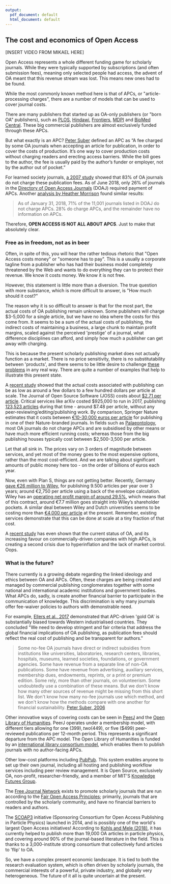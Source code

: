 ```yaml
---
output:
  pdf_document: default
  html_document: default
---
```

## The cost and economics of Open Access <a name="economics"></a>

[INSERT VIDEO FROM MIKAEL HERE]

Open Access represents a whole different funding game for scholarly journals. While they were typically supported by subscriptions (and often submission fees), meaning only selected people had access, the advent of OA meant that this revenue stream was lost. This means new ones had to be found.

While the most commonly known method here is that of APCs, or "article-processing charges", there are a number of models that can be used to cover journal costs.

There are many publishers that started up as OA-only publishers (or "born OA" publishers), such as [PLOS](http://plos.org/), [Hindawi](http://hindawi.com/), [Frontiers](http://frontiersin.org/), [MDPI](http://mdpi.com/) and [BioMed Central](https://www.biomedcentral.com/). These big commercial publishers are almost exclusively funded through these APCs.

But what exactly is an APC? [Peter Suber](https://openaccesseks.mitpress.mit.edu/) defined an APC as “A fee charged by some OA journals when accepting an article for publication, in order to cover the costs of production. It’s one way to cover production costs without charging readers and erecting access barriers. While the bill goes to the author, the fee is usually paid by the author’s funder or employer, not by the author out of pocket.”

For learned society journals, [a 2007 study](http://legacy.earlham.edu/~peters/fos/newsletter/11-02-07.htm#list) showed that 83% of OA journals do not charge these publication fees. As of June 2018, only 26% of journals in the [Directory of Open Access Journals](https://doaj.org/) (DOAJ) required payment of APCs. Another [analysis by Heather Morrison](https://sustainingknowledgecommons.org/2018/02/06/doaj-apc-information-as-of-jan-31-2018/) found similar results:

> As of January 31, 2018, 71% of the 11,001 journals listed in DOAJ do not charge APCs. 28% do charge APCs, and the remainder have no information on APCs.

Therefore, **OPEN ACCESS IS NOT ALL ABOUT APCS**. Just to make that absolutely clear.

### Free as in freedom, not as in beer

Often, in spite of this, you will hear the rather tedious rhetoric that "Open Access costs money" or "someone has to pay". This is a usually a corporate tagline from a publisher who has had their business model completely threatened by the Web and wants to do everything they can to protect their revenue. We know it costs money. We know it is not free. 

However, this statement is little more than a diversion. The true question with more substance, which is more difficult to answer, is "How much should it cost?"

The reason why it is so difficult to answer is that for the most part, the actual costs of OA publishing remain unknown. Some publishers will charge $3-5,000 for a single article, but we have no idea where the costs for this come from. It seems to be a sum of the actual costs of publishing, the indirect costs of maintaining a business, a large chunk to maintain profit margins, scaled against the perceived 'prestige' of a journal, what difference disciplines can afford, and simply how much a publisher can get away with charging. 

This is because the present scholarly publishing market does not actually function as a market. There is no price sensitivity, there is no substitutability between 'products', and there seems to be little desire to challenge [these problems](https://zenodo.org/record/2565052#.XT8RVnuxWoU) in any real way. There are quite a number of examples that help to illustrate this present state.

A [recent study](https://peerj.com/preprints/27809/) showed that the actual costs associated with publishing can be as low as around a few dollars to a few hundred dollars per article at scale. The Journal of Open Source Software (JOSS) costs about [$2.71 per article](http://blog.joss.theoj.org/2019/06/cost-models-for-running-an-online-open-journal). Critical services like arXiv costed $925,000 to run in 2017, publishing [123,523 articles](https://arxiv.org/help/stats/2017_by_area/index) during that time - around $7.48 per article, without any peer-reviewing/editing/publishing work. By comparison, Springer Nature estimates that it costs between [€10-30,000 euros per article](https://www.nature.com/articles/d41586-019-00596-x) for publishing in one of their Nature-branded journals. In fields such as [Palaeontology](https://palaeo-electronica.org/content/2019/2548-open-access-in-palaeontology), most OA journals do not charge APCs and are subsidised by other means or have much more efficient running costs; whereas those from the big publishing houses typically cost between $2,500-3,500 per article.

Let that all sink in. The prices vary on 3 orders of magnitude between services, and yet most of the money goes to the most expensive options, rather than the most cost-efficient. And we are talking about significant amounts of public money here too - on the order of billions of euros each year. 

Now, even with Plan S, things are not getting better. Recently, Germany [gave €26 million to Wiley](https://www.sciencemag.org/news/2019/02/deal-reveals-what-scientists-germany-are-paying-open-access), for publishing 9.500 articles per year over 3 years; around €2,750 per article using a back of the envelope calculation. Wiley has an [operating net profit margin of around 29.5%](https://twitter.com/rt_thibault/status/1033777449551638528?s=20), which means that of this contract, around €7.7 million goes straight into Wiley’s shareholder pockets. A similar deal between Wiley and Dutch universities seems to be costing more than [€4,000 per article](https://twitter.com/Richvn/status/1098921776820744192) at the present. Remember, existing services demonstrate that this can be done at scale at a tiny fraction of that cost.

A [recent study](https://www.liberquarterly.eu/articles/10.18352/lq.10280/) has even shown that the current status of OA, and its increasing favour on commercially-driven companies with high APCs, is creating a second crisis due to hyperinflation and the lack of market control. Oops.

### What is the future?

There currently is a growing debate regarding the linked ideology and ethics between OA and APCs. Often, these charges are being created and managed by commercial publishing conglomerates together with some national and international academic institutions and government bodies. What APCs do, sadly, is create another financial barrier to participate in the communication of knowledge. This discrimination is why many journals offer fee-waiver policies to authors with demonstrable need. 

For example, [Ellers et al., 2017](https://github.com/OpenScienceMOOC/Module-6-Open-Access-to-Research-Papers/blob/master/Reading%20Material_Open%20Access%20to%20Research%20Papers/Ellers%20et%20al.%2C%202017.pdf) demonstrated that APC-driven 'gold OA' is substantially biased towards Western industrialised countries. They concluded "We need to develop stringent and fair criteria that address the global financial implications of OA publishing, as publication fees should reflect the real cost of publishing and be transparent for authors."

>  Some no-fee OA journals have direct or indirect subsidies from institutions like universities, laboratories, research centers, libraries, hospitals, museums, learned societies, foundations, or government agencies.  Some have revenue from a separate line of non-OA publications.  Some have revenue from advertising, auxiliary services, membership dues, endowments, reprints, or a print or premium edition.  Some rely, more than other journals, on volunteerism.  Some undoubtedly use a combination of these means.  But we don't know how many other sources of revenue might be missing from this short list.  We don't know how many no-fee journals use which method, and we don't know how the methods compare with one another for financial sustainability. [Peter Suber, 2006](http://legacy.earlham.edu/~peters/fos/newsletter/11-02-06.htm#nofee)

Other innovative ways of covering costs can be seen in [PeerJ](https://peerj.com/) and the [Open Library of Humanities](https://www.openlibhums.org/). PeerJ operates under a membership model, with different tiers allowing for one ($399), two ($449), or five ($499) peer-reviewed publications per 12-month period. This represents a significant departure from the APC model. The Open Library of Humanities is funded by an [international library consortium model](https://www.openlibhums.org/site/about/), which enables them to publish journals with no author-facing APCs.

Other low-cost platforms including [PubPub](https://www.pubpub.org/). This system enables anyone to set up their own journal, including all hosting and publishing workflow services including peer review management. It is Open Source, exclusively OA, non-profit, researcher-friendly, and a member of MIT'S [Knowledge Futures Group](https://mitpress.mit.edu/kfg).

The [Free Journal Network](https://freejournals.org/) exists to promote scholarly journals that are run according to the [Fair Open Access Principles](http://fairopenaccess.org/); primarily, journals that are controlled by the scholarly community, and have no financial barriers to readers and authors.

The [SCOAP3](https://scoap3.org/) initiative (Sponsoring Consortium for Open Access Publishing in Particle Physics) launched in 2014, and is possibly one of the world's largest Open Access initiatives! According to [Kohls and Mele (2018)](https://github.com/OpenScienceMOOC/Module-6-Open-Access-to-Research-Papers/blob/master/Reading%20Material_Open%20Access%20to%20Research%20Papers/Kohls%20and%20Mele%2C%202018.pdf), it has currently helped to publish more than 19,000 OA articles in particle physics, and covering around 90% of the journal-based literature in the field. This is thanks to a 3,000-institute strong consortium that collectively fund articles to 'flip' to OA.

So, we have a complex present economic landscape. It is tied to both the research evaluation system, which is often driven by scholarly journals, the commercial interests of a powerful, private industry, and globally very heterogeneous. The future of it all is quite uncertain at the present.
